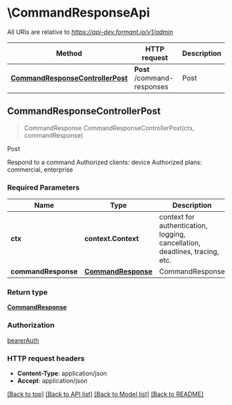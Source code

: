 # \CommandResponseApi

All URIs are relative to *https://api-dev.formant.io/v1/admin*

Method | HTTP request | Description
------------- | ------------- | -------------
[**CommandResponseControllerPost**](CommandResponseApi.md#CommandResponseControllerPost) | **Post** /command-responses | Post



## CommandResponseControllerPost

> CommandResponse CommandResponseControllerPost(ctx, commandResponse)

Post

Respond to a command Authorized clients: device Authorized plans: commercial, enterprise

### Required Parameters


Name | Type | Description  | Notes
------------- | ------------- | ------------- | -------------
**ctx** | **context.Context** | context for authentication, logging, cancellation, deadlines, tracing, etc.
**commandResponse** | [**CommandResponse**](CommandResponse.md)| CommandResponse | 

### Return type

[**CommandResponse**](CommandResponse.md)

### Authorization

[bearerAuth](../README.md#bearerAuth)

### HTTP request headers

- **Content-Type**: application/json
- **Accept**: application/json

[[Back to top]](#) [[Back to API list]](../README.md#documentation-for-api-endpoints)
[[Back to Model list]](../README.md#documentation-for-models)
[[Back to README]](../README.md)

